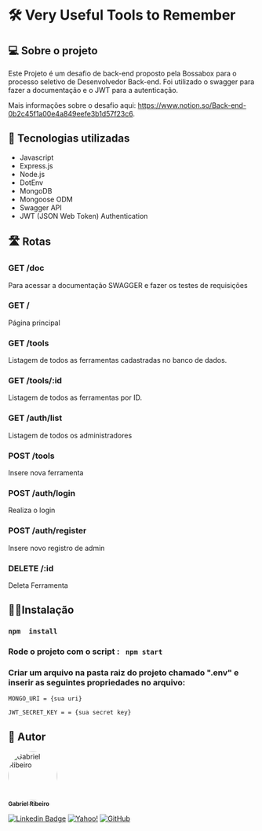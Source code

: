 # 🛠️ Very Useful Tools to Remember

## 💻 Sobre o projeto
 Este Projeto é um desafio de back-end proposto pela Bossabox para o processo seletivo de Desenvolvedor Back-end. Foi utilizado o swagger para fazer a documentação e  o JWT para a autenticação.
 
 Mais informações sobre o desafio aqui: https://www.notion.so/Back-end-0b2c45f1a00e4a849eefe3b1d57f23c6.

## 🧰 Tecnologias utilizadas

* Javascript
* Express.js
* Node.js
* DotEnv
* MongoDB
* Mongoose ODM
* Swagger API
* JWT (JSON Web Token) Authentication


## 🛣 Rotas

### GET /doc
  Para acessar  a documentação SWAGGER e fazer os testes de requisições
### GET / 
  Página principal
### GET /tools
  Listagem de todos as ferramentas cadastradas no banco de dados.
### GET /tools/:id
  Listagem de todos  as ferramentas por ID.
### GET /auth/list 
  Listagem de todos os administradores
### POST /tools
Insere nova ferramenta
### POST /auth/login
Realiza o login 
### POST /auth/register 
Insere novo registro de admin
### DELETE /:id
Deleta Ferramenta

## 👩‍💻Instalação
 ### ```npm  install ```
 ### Rode o projeto com o script : ``` npm start```
 ### Criar um arquivo na pasta raiz do projeto chamado ".env" e inserir as seguintes propriedades no arquivo:
 ```MONGO_URI = {sua uri}```


 ```JWT_SECRET_KEY = = {sua secret key}```

## 🦸 Autor

<a href="https://github.com/Gahbr">
 <img style="border-radius: 50%;" src="https://avatars.githubusercontent.com/u/80289718?v=4" width="100px;" alt="Gabriel Ribeiro"/>
 <br />
 <sub><b>Gabriel Ribeiro</b></sub></a> <a href="https://github.com/Gahbr" title="github"></a>
 <br />

[![Linkedin Badge](https://img.shields.io/badge/-Gabriel-blue?style=flat-square&logo=Linkedin&logoColor=white&link=https://www.linkedin.com/in/gabriellribeiro1/)](https://www.linkedin.com/in/gabriellribeiro1/)
[![Yahoo!](https://img.shields.io/badge/Yahoo!-6001D2?style=flat-square&logo=Yahoo!&logoColor=white)](mailto:gabriell.ribeiro@yahoo.com)
[![GitHub](https://img.shields.io/badge/Gahbr-%23121011.svg?style=flat-square&logo=github&logoColor=white)](https://github.com/Gahbr)
